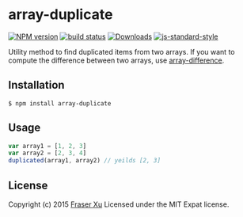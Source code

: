 array-duplicate
===============

[![NPM version][npm-image]][npm-url]
[![build status][travis-image]][travis-url]
[![Downloads][downloads-image]][downloads-url]
[![js-standard-style][standard-image]][standard-url]

Utility method to find duplicated items from two arrays. If you want to compute the difference between two arrays, use [array-difference](https://github.com/jugglinmike/array-difference).

## Installation

```
$ npm install array-duplicate
```

## Usage

```JavaScript
var array1 = [1, 2, 3]
var array2 = [2, 3, 4]
duplicated(array1, array2) // yeilds [2, 3]
```

## License

Copyright (c) 2015 [Fraser Xu](https://github.com/fraserxu)
Licensed under the MIT Expat license.

[npm-image]: https://img.shields.io/npm/v/array-duplicate.svg?style=flat-square
[npm-url]: https://npmjs.org/package/array-duplicate
[travis-image]: https://img.shields.io/travis/fraserxu/array-duplicate/master.svg?style=flat-square
[travis-url]: https://travis-ci.org/fraserxu/array-duplicate
[downloads-image]: http://img.shields.io/npm/dm/array-duplicate.svg?style=flat-square
[downloads-url]: https://npmjs.org/package/array-duplicate
[standard-image]: https://img.shields.io/badge/code%20style-standard-brightgreen.svg?style=flat-square
[standard-url]: https://github.com/feross/standard
